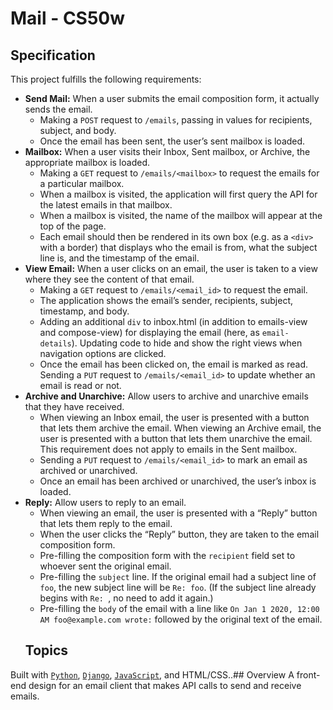 # Mail - CS50w
## Specification

This project fulfills the following requirements:

* **Send Mail:** When a user submits the email composition form, it actually sends the email. 
  * Making a `POST` request to `/emails`, passing in values for recipients, subject, and body.
  * Once the email has been sent, the user’s sent mailbox is loaded.
* **Mailbox:** When a user visits their Inbox, Sent mailbox, or Archive, the appropriate mailbox is loaded.
  * Making a `GET` request to `/emails/<mailbox>` to request the emails for a particular mailbox.
  * When a mailbox is visited, the application will first query the API for the latest emails in that mailbox.
  * When a mailbox is visited, the name of the mailbox will appear at the top of the page.
  * Each email should then be rendered in its own box (e.g. as a `<div>` with a border) that displays who the email is from, what the subject line is, and the timestamp of the email.
* **View Email:** When a user clicks on an email, the user is taken to a view where they see the content of that email.
  * Making a `GET` request to `/emails/<email_id>` to request the email.
  * The application shows the email’s sender, recipients, subject, timestamp, and body.
  * Adding an additional `div` to inbox.html (in addition to emails-view and compose-view) for displaying the email (here, as `email-details`). Updating code to hide and show the right views when navigation options are clicked. 
  * Once the email has been clicked on, the email is marked as read. Sending a `PUT` request to `/emails/<email_id>` to update whether an email is read or not.
* **Archive and Unarchive:** Allow users to archive and unarchive emails that they have received.
  * When viewing an Inbox email, the user is presented with a button that lets them archive the email. When viewing an Archive email, the user is presented with a button that lets them unarchive the email. This requirement does not apply to emails in the Sent mailbox.
  * Sending a `PUT` request to `/emails/<email_id>` to mark an email as archived or unarchived.
  * Once an email has been archived or unarchived, the user’s inbox is loaded.
* **Reply:** Allow users to reply to an email.
  * When viewing an email, the user is presented with a “Reply” button that lets them reply to the email.
  * When the user clicks the “Reply” button, they are taken to the email composition form.
  * Pre-filling the composition form with the `recipient` field set to whoever sent the original email.
  * Pre-filling the `subject` line. If the original email had a subject line of `foo`, the new subject line will be `Re: foo`. (If the subject line already begins with `Re: `, no need to add it again.)
  * Pre-filling the `body` of the email with a line like `On Jan 1 2020, 12:00 AM foo@example.com wrote:` followed by the original text of the email.
  ## Topics
Built with [`Python`](https://www.python.org/downloads/), [`Django`](https://www.djangoproject.com/), [`JavaScript`](https://www.javascript.com/), and HTML/CSS..## Overview
A front-end design for an email client that makes API calls to send and receive emails.
